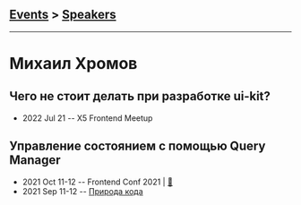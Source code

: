 ## [Events](../README.md) > [Speakers](../speakers.md)
---

# Михаил Хромов

## Чего не стоит делать при разработке ui-kit?
- 2022 Jul 21 -- X5 Frontend Meetup    
## Управление состоянием с помощью Query Manager
- 2021 Oct 11-12 -- Frontend Conf 2021  | [:notebook:](https://drive.google.com/file/d/1a5FRt0shfCb7IIVSQicZe8GgTSg1mN00/view)  
- 2021 Sep 11-12 -- [Природа кода](https://youtu.be/AjhjE1PlEhE)    

